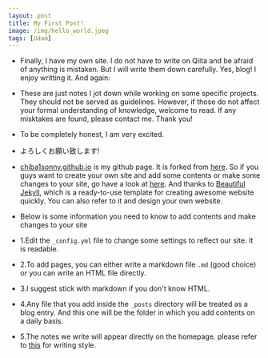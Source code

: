 ```yaml
---
layout: post
title: My First Post!
image: /img/hello_world.jpeg
tags: [Udam]
---
```


- Finally, I have my own site. I do not have to write on Qiita and be afraid of anything is mistaken. But I will write them down carefully. Yes, blog! I enjoy writting it. And again:
- These are just notes I jot down while working on some specific projects. They should not be served as guidelines. However, if those do not affect your formal understanding of knowledge, welcome to read. If any misktakes are found, please contact me. Thank you!
- To be completely honest, I am very excited.
- よろしくお願い致します!

- [chiba1sonny.github.io](https://chiba1sonny.github.io/) is my github page. It is forked from [here](https://github.com/jpuritz/jpuritz.github.io). So if you guys want to create your own site and add some contents or make some changes to your site, go have a look at [here](https://github.com/jpuritz/jpuritz.github.io/blob/master/README.md). And thanks to [Beautiful Jekyll](https://github.com/daattali/beautiful-jekyll/blob/master/README.md), which is a ready-to-use template for creating awesome website quickly. You can also refer to it and design your own website. 
- Below is some information you need to know to add contents and make changes to your site
- 1.Edit the `_config.yml` file to change some settings to reflect our site. It is readable.
- 2.To add pages, you can either write a markdown file `.md` (good choice) or you can write an HTML file directly.
- 3.I suggest stick with markdown if you don't know HTML.
- 4.Any file that you add inside the `_posts` directory will be treated as a blog entry. And this one will be the folder in which you add contents on a daily basis.
- 5.The notes we write will appear directly on the homepage. please refer to [this](https://github.com/MGLOrga/writing-template/blob/main/2000-01-01-template.md) for writing style.

